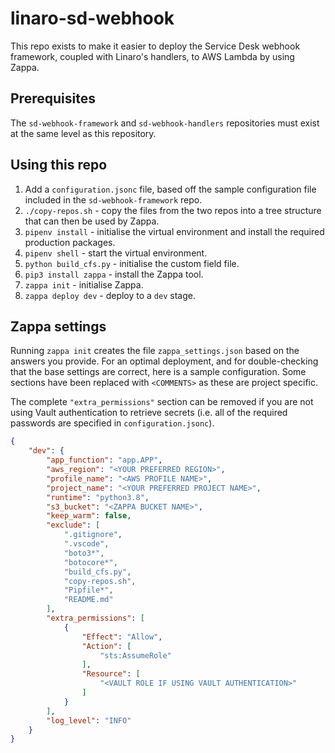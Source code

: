 # linaro-sd-webhook

This repo exists to make it easier to deploy the Service Desk webhook framework, coupled with Linaro's handlers, to AWS Lambda by using Zappa.

## Prerequisites

The `sd-webhook-framework` and `sd-webhook-handlers` repositories must exist at the same level as this repository.

## Using this repo

1. Add a `configuration.jsonc` file, based off the sample configuration file included in the `sd-webhook-framework` repo.
2. `./copy-repos.sh`     - copy the files from the two repos into a tree structure that can then be used by Zappa.
3. `pipenv install`      - initialise the virtual environment and install the required production packages.
4. `pipenv shell`        - start the virtual environment.
5. `python build_cfs.py` - initialise the custom field file.
6. `pip3 install zappa`  - install the Zappa tool.
7. `zappa init`          - initialise Zappa.
8. `zappa deploy dev`    - deploy to a `dev` stage.

## Zappa settings

Running `zappa init` creates the file `zappa_settings.json` based on the answers you provide. For an optimal deployment, and for double-checking that the base settings are correct, here is a sample configuration. Some sections have been replaced with `<COMMENTS>` as these are project specific.

The complete `"extra_permissions"` section can be removed if you are not using Vault authentication to retrieve secrets (i.e. all of the required passwords are specified in `configuration.jsonc`).

```JSON
{
    "dev": {
        "app_function": "app.APP",
        "aws_region": "<YOUR PREFERRED REGION>",
        "profile_name": "<AWS PROFILE NAME>",
        "project_name": "<YOUR PREFERRED PROJECT NAME>",
        "runtime": "python3.8",
        "s3_bucket": "<ZAPPA BUCKET NAME>",
        "keep_warm": false,
        "exclude": [
            ".gitignore",
            ".vscode",
            "boto3*",
            "botocore*",
            "build_cfs.py",
            "copy-repos.sh",
            "Pipfile*",
            "README.md"
        ],
        "extra_permissions": [
            {
                "Effect": "Allow",
                "Action": [
                    "sts:AssumeRole"
                ],
                "Resource": [
                    "<VAULT ROLE IF USING VAULT AUTHENTICATION>"
                ]
            }
        ],
        "log_level": "INFO"
    }
}
```
